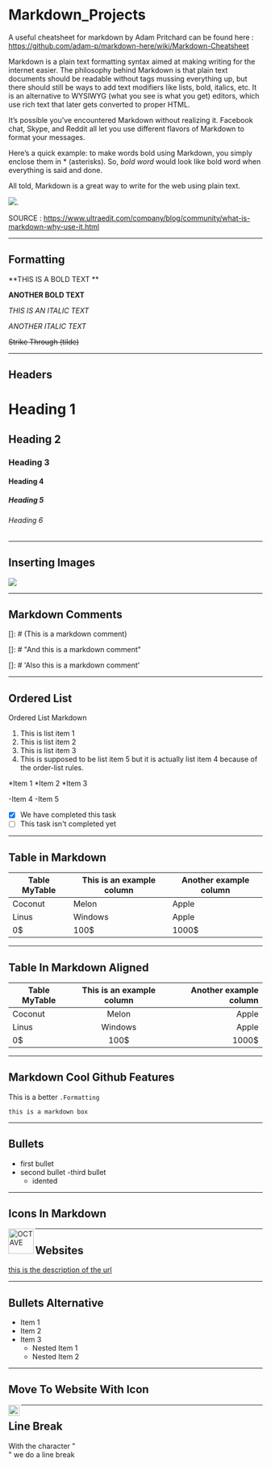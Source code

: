# Markdown_Projects

A useful cheatsheet for markdown by Adam Pritchard  can be found here : https://github.com/adam-p/markdown-here/wiki/Markdown-Cheatsheet


Markdown is a plain text formatting syntax aimed at making writing for the internet easier. The philosophy behind Markdown is that plain text documents should be readable without tags mussing everything up, but there should still be ways to add text modifiers like lists, bold, italics, etc. It is an alternative to WYSIWYG (what you see is what you get) editors, which use rich text that later gets converted to proper HTML.

It’s possible you’ve encountered Markdown without realizing it. Facebook chat, Skype, and Reddit all let you use different flavors of Markdown to format your messages.

Here’s a quick example: to make words bold using Markdown, you simply enclose them in * (asterisks). So, *bold word* would look like bold word when everything is said and done.

All told, Markdown is a great way to write for the web using plain text.


![](https://th.bing.com/th/id/R31767c0d8d6d30d45b0a9b96d5e3a880?rik=TyBIUaoIDAB0Qw&riu=http%3a%2f%2finplus.top%2fassets%2fblogImg%2fmarkdown%2fmarkdown-0.png&ehk=7T1iLuILhJc4Yn%2fSSe493ScIMG%2bPltiO1E9aAhijFo8%3d&risl=&pid=ImgRaw).



SOURCE : https://www.ultraedit.com/company/blog/community/what-is-markdown-why-use-it.html


---
Formatting
---
**THIS IS A BOLD TEXT **

__ANOTHER BOLD TEXT__

_THIS IS AN ITALIC TEXT_

*ANOTHER ITALIC TEXT*

~~Strike Through (tilde)~~

---
Headers
---

# Heading 1
## Heading 2
### Heading 3
#### Heading 4
##### Heading 5
###### Heading 6


---
Inserting Images
---

[//]: # (Insterting images)

![](https://th.bing.com/th/id/OIP.eFgmO8LLiVJdYDTuG6zL3AAAAA?pid=ImgDet&rs=1)

---
Markdown Comments
---

[]: # (This is a markdown comment)


[]: # "And this is a markdown comment"



[]: # 'Also this is a markdown comment'


[//]: # (Yet another markdown comment)



[comment]: # (Still another markdown comment)

---
Ordered List
---

Ordered List Markdown


1. This is list item 1
2. This is list item 2
3. This is list item 3
5. This is supposed to be list item 5 but it is actually list item 4 because of the order-list rules.

*Item 1
*Item 2
*Item 3

-Item 4
-Item 5

-[X] We have completed this task
-[ ] This task isn't completed yet

---
Table in Markdown
---

| Table MyTable | This is an example column | Another example column |
| --------------- | ---------------- | --------------- |
| Coconut | Melon | Apple |
| Linus | Windows | Apple |
| 0$ | 100$ | 1000$|

---
Table In Markdown Aligned
---

| Table MyTable | This is an example column | Another example column |
| --------------- | :----------------: | ---------------: | 
| Coconut | Melon | Apple |
| Linus | Windows | Apple |
| 0$ | 100$ | 1000$|


---
Markdown Cool Github Features
---

This is a better `.Formatting`

```
this is a markdown box
```

---
Bullets
---
- first bullet
- second bullet
-third bullet
  - idented



---
Icons In Markdown
---

<img align="left" alt="OCTAVE" width="50px" src="https://cdn.jsdelivr.net/npm/simple-icons@3.13.0/icons/octave.svg" />


---
Websites
---
[this is the description of the url](https://github.com/AlexandrosPanag/Markdown_Projects)


---
Bullets Alternative
---
* Item 1
* Item 2
* Item 3
  * Nested Item 1
  * Nested Item 2


---
Move To Website With Icon
---
[<img align="left" alt="LINKEDIN | LinkedIn" width="22px" src="https://cdn.jsdelivr.net/npm/simple-icons@v3/icons/linkedin.svg" />][linkedin]



[linkedin]: https://www.linkedin.com/in/αλέξανδρος-παναγιωτακόπουλος/


---
Line Break
---

With the character "<BR/>" we do a line break
